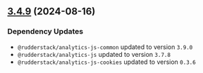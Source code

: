 ## [3.4.9](https://github.com/rudderlabs/rudder-sdk-js/compare/@rudderstack/analytics-js-plugins@3.4.8...@rudderstack/analytics-js-plugins@3.4.9) (2024-08-16)

### Dependency Updates

* `@rudderstack/analytics-js-common` updated to version `3.9.0`
* `@rudderstack/analytics-js` updated to version `3.7.8`
* `@rudderstack/analytics-js-cookies` updated to version `0.3.6`
